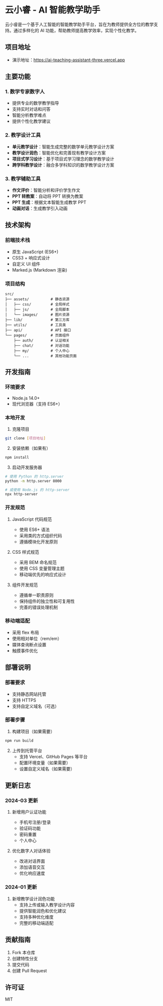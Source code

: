 # 云小睿 - AI 智能教学助手

云小睿是一个基于人工智能的智能教学助手平台，旨在为教师提供全方位的教学支持。通过多样化的 AI 功能，帮助教师提高教学效率，实现个性化教学。

## 项目地址
- 演示地址：https://ai-teaching-assistant-three.vercel.app

## 主要功能

### 1. 数学专家数字人
- 提供专业的数学教学指导
- 支持实时对话和问答
- 智能分析教学难点
- 提供个性化教学建议

### 2. 教学设计工具
- **单元教学设计**：智能生成完整的数学单元教学设计方案
- **教学设计润色**：智能优化和完善现有教学设计方案
- **项目式学习设计**：基于项目式学习理念的数学教学设计
- **跨学科教学设计**：融合多学科知识的数学教学设计方案

### 3. 教学辅助工具
- **作文评价**：智能分析和评价学生作文
- **PPT 转教案**：自动将 PPT 转换为教案
- **PPT 生成**：根据文本智能生成教学 PPT
- **动画对话**：生成教学引入动画

## 技术架构

### 前端技术栈
- 原生 JavaScript (ES6+)
- CSS3 + 响应式设计
- 自定义 UI 组件
- Marked.js (Markdown 渲染)

### 项目结构
```
src/
├── assets/          # 静态资源
│   ├── css/         # 全局样式
│   ├── js/          # 全局脚本
│   └── images/      # 图片资源
├── lib/             # 第三方库
├── utils/           # 工具类
├── api/             # API 接口
└── pages/           # 页面组件
    ├── auth/        # 认证相关
    ├── chat/        # 对话功能
    ├── my/          # 个人中心
    └── ...          # 其他功能页面
```

## 开发指南

### 环境要求
- Node.js 14.0+
- 现代浏览器（支持 ES6+）

### 本地开发
1. 克隆项目
```bash
git clone [项目地址]
```

2. 安装依赖（如果有）
```bash
npm install
```

3. 启动开发服务器
```bash
# 使用 Python 的 http.server
python -m http.server 8000

# 或使用 Node.js 的 http-server
npx http-server
```

### 开发规范
1. JavaScript 代码规范
   - 使用 ES6+ 语法
   - 采用类的方式组织代码
   - 遵循模块化开发原则

2. CSS 样式规范
   - 采用 BEM 命名规范
   - 使用 CSS 变量管理主题
   - 移动端优先的响应式设计

3. 组件开发规范
   - 遵循单一职责原则
   - 保持组件的独立性和可复用性
   - 完善的错误处理机制

### 移动端适配
- 采用 flex 布局
- 使用相对单位（rem/em）
- 媒体查询断点设置
- 触摸事件优化

## 部署说明

### 部署要求
- 支持静态网站托管
- 支持 HTTPS
- 支持自定义域名（可选）

### 部署步骤
1. 构建项目（如果需要）
```bash
npm run build
```

2. 上传到托管平台
   - 支持 Vercel、GitHub Pages 等平台
   - 配置环境变量（如果需要）
   - 设置自定义域名（如果需要）

## 更新日志

### 2024-03 更新
1. 新增用户认证功能
   - 手机号注册/登录
   - 验证码功能
   - 密码重置
   - 个人中心

2. 优化数字人对话体验
   - 改进对话界面
   - 添加语音交互
   - 优化响应速度

### 2024-01 更新
1. 新增教学设计润色功能
   - 支持上传或输入教学设计内容
   - 提供智能润色和优化建议
   - 支持多种优化维度
   - 完整的移动端适配

## 贡献指南

1. Fork 本仓库
2. 创建特性分支
3. 提交代码
4. 创建 Pull Request

## 许可证

MIT
